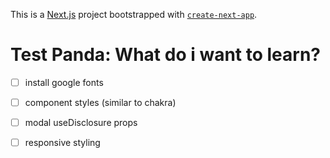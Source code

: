 This is a [Next.js](https://nextjs.org/) project bootstrapped with [`create-next-app`](https://github.com/vercel/next.js/tree/canary/packages/create-next-app).

# Test Panda: What do i want to learn?

- [ ] install google fonts
- [ ] component styles (similar to chakra)
- [ ] modal useDisclosure props
- [ ] responsive styling

